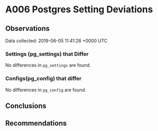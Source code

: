 # A006 Postgres Setting Deviations #

## Observations ##
Data collected: 2019-06-05 11:41:28 +0000 UTC  

### Settings (pg_settings) that Differ ###

No differences in `pg_settings` are found.

### Configs(pg_config) that differ ###

No differences in `pg_config` are found.



## Conclusions ##


## Recommendations ##

